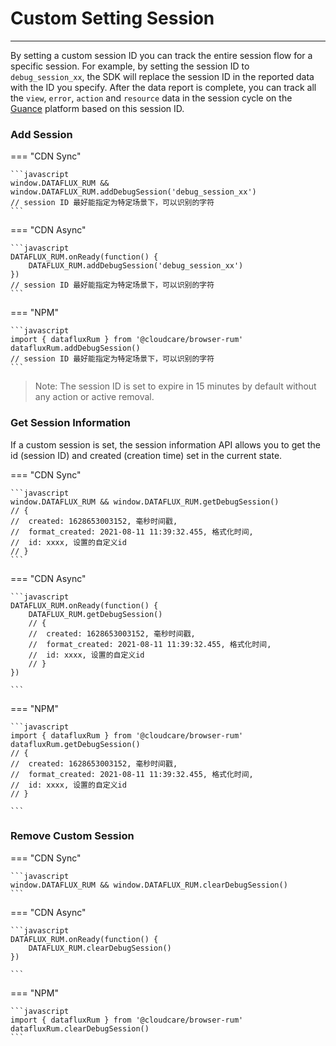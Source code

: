 # Custom Setting Session
---

By setting a custom session ID you can track the entire session flow for a specific session. For example, by setting the session ID to `debug_session_xx`, the SDK will replace the session ID in the reported data with the ID you specify. After the data report is complete, you can track all the `view`, `error`, `action` and `resource` data in the session cycle on the [Guance](https://console.guance.com/) platform based on this session ID.

### Add Session

=== "CDN Sync"

    ```javascript
    window.DATAFLUX_RUM && window.DATAFLUX_RUM.addDebugSession('debug_session_xx') 
    // session ID 最好能指定为特定场景下，可以识别的字符
    ```

=== "CDN Async"

    ```javascript
    DATAFLUX_RUM.onReady(function() {
        DATAFLUX_RUM.addDebugSession('debug_session_xx') 
    })
    // session ID 最好能指定为特定场景下，可以识别的字符
    ```

=== "NPM"

    ```javascript
    import { datafluxRum } from '@cloudcare/browser-rum'
    datafluxRum.addDebugSession()
    // session ID 最好能指定为特定场景下，可以识别的字符
    ```

> Note: The session ID is set to expire in 15 minutes by default without any action or active removal. 

### Get Session Information

If a custom session is set, the session information API allows you to get the id (session ID) and created (creation time) set in the current state.

=== "CDN Sync"

    ```javascript
    window.DATAFLUX_RUM && window.DATAFLUX_RUM.getDebugSession() 
    // {
    //	created: 1628653003152, 毫秒时间戳,
    //  format_created: 2021-08-11 11:39:32.455, 格式化时间,
    //  id: xxxx, 设置的自定义id
    // }
    ```

=== "CDN Async"

    ```javascript
    DATAFLUX_RUM.onReady(function() {
        DATAFLUX_RUM.getDebugSession() 
        // {
        //	created: 1628653003152, 毫秒时间戳,
        //  format_created: 2021-08-11 11:39:32.455, 格式化时间,
        //  id: xxxx, 设置的自定义id
        // }
    })
    
    ```

=== "NPM"

    ```javascript
    import { datafluxRum } from '@cloudcare/browser-rum'
    datafluxRum.getDebugSession()
    // {
    //	created: 1628653003152, 毫秒时间戳,
    //  format_created: 2021-08-11 11:39:32.455, 格式化时间,
    //  id: xxxx, 设置的自定义id
    // }
    
    ```

### Remove Custom Session
=== "CDN Sync"

    ```javascript
    window.DATAFLUX_RUM && window.DATAFLUX_RUM.clearDebugSession() 
    ```

=== "CDN Async"

    ```javascript
    DATAFLUX_RUM.onReady(function() {
        DATAFLUX_RUM.clearDebugSession() 
    })
    
    ```

=== "NPM"

    ```javascript
    import { datafluxRum } from '@cloudcare/browser-rum'
    datafluxRum.clearDebugSession()
    ```
